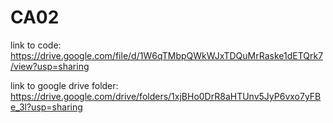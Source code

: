 # CA02
link to code:
https://drive.google.com/file/d/1W6qTMbpQWkWJxTDQuMrRaske1dETQrk7/view?usp=sharing

link to google drive folder:
https://drive.google.com/drive/folders/1xjBHo0DrR8aHTUnv5JyP6vxo7yFBe_3l?usp=sharing
